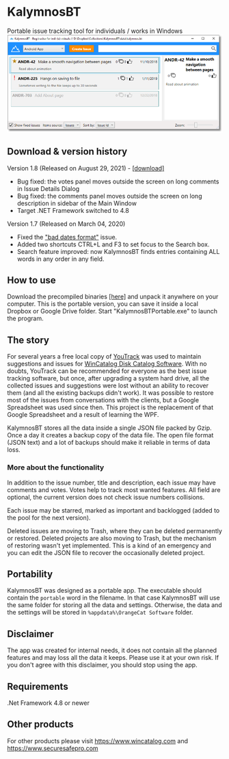 # KalymnosBT
Portable issue tracking tool for individuals / works in Windows
![KalymnosBT Main Window](/Downloads/KalymnosBT.1.5.png)

## Download & version history

Version 1.8 (Released on August 29, 2021) - [\[download\]](/Downloads/KalymnosBTPortable_1_8.zip?raw=true)

- Bug fixed: the votes panel moves outside the screen on long comments in Issue Details Dialog
- Bug fixed: the comments panel moves outside the screen on long description in sidebar of the Main Window
- Target .NET Framework switched to 4.8

Version 1.7 (Released on March 04, 2020)

- Fixed the ["bad dates format"](https://github.com/windracer/KalymnosBT/issues/3) issue.
- Added two shortcuts CTRL+L and F3 to set focus to the Search box.
- Search feature improved: now KalymnosBT finds entries containing ALL words in any order in any field. 

## How to use
Download the precompiled binaries [\[here\]](/Downloads/KalymnosBTPortable_1_8.zip?raw=true) and unpack it anywhere on your computer. This is the portable version, you can save it inside a local Dropbox or Google Drive folder. Start "KalymnosBTPortable.exe" to launch the program.

## The story
For several years a free local copy of [YouTrack](https://www.jetbrains.com/youtrack/) was used to maintain suggestions and issues for [WinCatalog Disk Catalog Software](https://www.wincatalog.com). With no doubts, YouTrack can be recommended for everyone as the best issue tracking software, but once, after upgrading a system hard drive, all the collected issues and suggestions were lost without an ability to recover them (and all the existing backups didn't work). It was possible to restore most of the issues from conversations with the clients, but a Google Spreadsheet was used since then. This project is the replacement of that Google Spreadsheet and a result of learning the WPF.

KalymnosBT stores all the data inside a single JSON file packed by Gzip. Once a day it creates a backup copy of the data file. The open file format (JSON text) and a lot of backups should make it reliable in terms of data loss.

### More about the functionality
In addition to the issue number, title and description, each issue may have comments and votes. Votes help to track most wanted features. All field are optional, the current version does not check issue numbers collisions.

Each issue may be starred, marked as important and backlogged (added to the pool for the next version). 

Deleted issues are moving to Trash, where they can be deleted permanently or restored. Deleted projects are also moving to Trash, but the mechanism of restoring wasn't yet implemented. This is a kind of an emergency and you can edit the JSON file to recover the occasionally deleted project.

## Portability
KalymnosBT was designed as a portable app. The executable should contain the `portable` word in the filename. In that case KalymnosBT will use the same folder for storing all the data and settings. Otherwise, the data and the settings will be stored in `%appdata%\OrangeCat Software` folder.

## Disclaimer
The app was created for internal needs, it does not contain all the planned features and may loss all the data it keeps. Please use it at your own risk. If you don't agree with this disclaimer, you should stop using the app.

## Requirements
.Net Framework 4.8 or newer

## Other products
For other products please visit https://www.wincatalog.com and https://www.securesafepro.com
